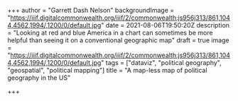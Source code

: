 +++
author = "Garrett Dash Nelson"
backgroundImage = "https://iiif.digitalcommonwealth.org/iiif/2/commonwealth:js956j313/861,1044,4562,1994/,1200/0/default.jpg"
date = 2021-08-06T19:50:20Z
description = "Looking at red and blue America in a chart can sometimes be more helpful than seeing it on a conventional geographic map"
draft = true
image = "https://iiif.digitalcommonwealth.org/iiif/2/commonwealth:js956j313/861,1044,4562,1994/,1200/0/default.jpg"
tags = ["dataviz", "political geography", "geospatial", "political mapping"]
title = "A map-less map of political geography in the US"

+++
